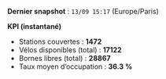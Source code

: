 **Dernier snapshot** : `13/09 15:17` (Europe/Paris)

**KPI (instantané)**

- Stations couvertes : **1472**
- Vélos disponibles (total) : **17122**
- Bornes libres (total) : **28867**
- Taux moyen d’occupation : **36.3 %**
